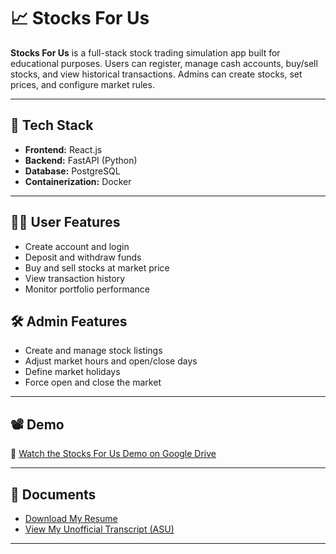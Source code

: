 # 📈 Stocks For Us

**Stocks For Us** is a full-stack stock trading simulation app built for educational purposes. Users can register, manage cash accounts, buy/sell stocks, and view historical transactions. Admins can create stocks, set prices, and configure market rules.

---

## 🔧 Tech Stack

- **Frontend:** React.js
- **Backend:** FastAPI (Python)
- **Database:** PostgreSQL
- **Containerization:** Docker

---

## 👨‍💼 User Features

- Create account and login
- Deposit and withdraw funds
- Buy and sell stocks at market price
- View transaction history
- Monitor portfolio performance

## 🛠️ Admin Features

- Create and manage stock listings
- Adjust market hours and open/close days
- Define market holidays
- Force open and close the market

---

## 📽️ Demo

🎥 [Watch the Stocks For Us Demo on Google Drive](https://drive.google.com/file/d/1x3jGzJuOonJ1l3ORQC89pAvxNH8Akk_-/view?usp=drive_link)

---

## 📄 Documents

- [Download My Resume](./Broc_Vogel_Resume.pdf)
- [View My Unofficial Transcript (ASU)](./Broc_Vogel_Transcript_StudentID_Redacted.pdf)

---
